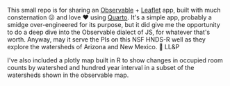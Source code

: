 
This small repo is for sharing an [Observable](https://observablehq.com/) + [Leaflet](https://leafletjs.com/) app, built with much consternation 😖 and love ❤️ using [Quarto](https://quarto.org/). It's a simple app, probably a smidge over-engineered for its purpose, but it did give me the opportunity to do a deep dive into the Observable dialect of JS, for whatever that's worth. Anyway, may it serve the PIs on this NSF HNDS-R well as they explore the watersheds of Arizona and New Mexico. 🖖 LL&P

I've also included a plotly map built in R to show changes in occupied room counts by watershed and hundred year interval in a subset of the watersheds shown in the observable map. 

